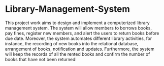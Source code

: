# Library-Management-System
This project work aims to design and implement a computerized library management system. The system will allow members to borrows books, pay fines, register new members, and alert the users to return books before due date. Moreover, the system automates different library activities, for instance, the recording of new books into the relational database, arrangement of books, notification and updates. Furthermore, the system will keep the records of all the rented books and confirm the number of books that have not been returned
